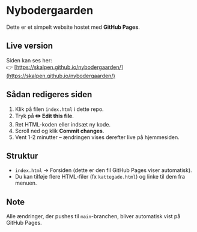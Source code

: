 # Nybodergaarden

Dette er et simpelt website hostet med **GitHub Pages**.

## Live version
Siden kan ses her:  
👉 [https://skalpen.github.io/nybodergaarden/](https://skalpen.github.io/nybodergaarden/)

## Sådan redigeres siden
1. Klik på filen `index.html` i dette repo.  
2. Tryk på **✏️ Edit this file**.  
3. Ret HTML-koden eller indsæt ny kode.  
4. Scroll ned og klik **Commit changes**.  
5. Vent 1-2 minutter – ændringen vises derefter live på hjemmesiden.

## Struktur
- `index.html` → Forsiden (dette er den fil GitHub Pages viser automatisk).  
- Du kan tilføje flere HTML-filer (fx `kattegade.html`) og linke til dem fra menuen.

## Note
Alle ændringer, der pushes til `main`-branchen, bliver automatisk vist på GitHub Pages.

